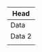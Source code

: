 | <!-- a -->Head<!-- b -->           |
| ---------------------------------- |
| <!-- c --><!-- d --><!-- e -->Data |
| <!-- f --><!-- g -->Data 2         |
| <!-- h -->                         |
